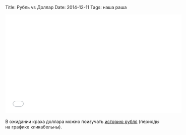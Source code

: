 Title: Рубль vs Доллар
Date: 2014-12-11
Tags: наша раша

<div class="text"><iframe width="560" height="315" src="//www.youtube.com/embed/wIiPAUkDDNk" frameborder="0" allowfullscreen="allowfullscreen"></iframe><br /><br />
В ожидании краха доллара можно поизучать <a href="http://slon.ru/specials/forexclub/">историю рубля</a>  (периоды на графике кликабельны).</div>